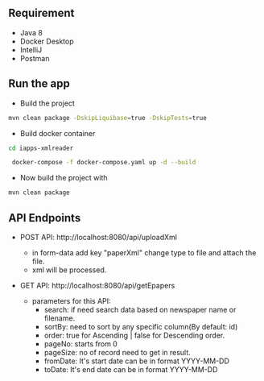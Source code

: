 ## Requirement

- Java 8
- Docker Desktop
- IntelliJ
- Postman

## Run the app

- Build the project
```sh
mvn clean package -DskipLiquibase=true -DskipTests=true
```
- Build docker container
```sh
cd iapps-xmlreader
```
```sh
 docker-compose -f docker-compose.yaml up -d --build
```
- Now build the project with
```sh
mvn clean package
```
## API Endpoints
- POST API: http://localhost:8080/api/uploadXml
    - in form-data add key "paperXml" change type to file and attach the file.
    - xml will be processed.

- GET API: http://localhost:8080/api/getEpapers
    - parameters for this API:
        - search: if need search data based on newspaper name or filename.
        - sortBy: need to sort by any specific column(By default: id)
        - order: true for Ascending | false for Descending order.
        - pageNo: starts from 0
        - pageSize: no of record need to get in result. 
        - fromDate: It's start date can be in format YYYY-MM-DD
        - toDate: It's end date can be in format YYYY-MM-DD
